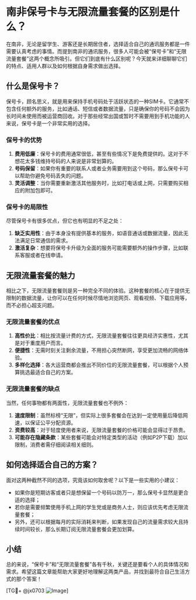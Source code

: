 # 南非保号卡与无限流量套餐的区别是什么？

在南非，无论是留学生、游客还是长期居住者，选择适合自己的通讯服务都是一件需要认真考虑的事情。而提到南非的通讯服务，很多人可能会被“保号卡”和“无限流量套餐”这两个概念所吸引。但它们到底有什么区别呢？今天就来详细聊聊它们的特点、适用人群以及如何根据自身需求做出选择。

## 什么是保号卡？

保号卡，顾名思义，就是用来保持手机号码处于活跃状态的一种SIM卡。它通常不包含任何额外的服务，比如通话、短信或者数据流量，只是确保你的号码不会因为长时间未使用而被运营商回收。对于那些经常出国或暂时不需要用到手机功能的人来说，保号卡是一个非常实用的选择。

### 保号卡的优势

1. **费用低廉**：保号卡的费用通常很低，甚至有些情况下是免费提供的。这对于不想花太多钱维持号码的人来说是非常划算的。
2. **号码保留**：如果你有重要的联系人或者业务需要用到这个号码，那么保号卡可以帮助你避免号码丢失的问题。
3. **灵活调整**：当你需要重新激活其他服务时，比如打电话或上网，只需要购买相应的附加包即可。

### 保号卡的局限性

尽管保号卡有很多优点，但它也有明显的不足之处：

1. **缺乏实用性**：由于本身没有提供基本的服务，如语音通话或数据流量，因此无法满足日常通信的需求。
2. **激活复杂**：想要将保号卡升级为全面的服务可能需要额外的操作步骤，比如联系客服或者在线申请。

## 无限流量套餐的魅力

相比之下，无限流量套餐则是另一种完全不同的体验。这种套餐的核心在于提供无限制的数据流量，让你可以在任何时候尽情地浏览网页、观看视频、下载应用等，而不必担心超支问题。

### 无限流量套餐的优点

1. **高性价比**：相比按流量计费的方式，无限流量套餐往往更具经济实惠性，尤其是对于重度用户而言。
2. **便捷性**：无需时刻关注剩余流量，不用担心突然断网，享受更加流畅的网络体验。
3. **多样化选择**：各大运营商都会推出不同价位的无限流量套餐，可以根据个人预算挑选最适合自己的方案。

### 无限流量套餐的缺点

当然，任何事物都有两面性，无限流量套餐也不例外：

1. **速度限制**：虽然标榜“无限”，但实际上很多套餐会在达到一定使用量后降低网速，以保证公平分配资源。
2. **资费较高**：对于轻度使用者来说，无限流量套餐的价格可能会显得过于昂贵。
3. **可能存在隐藏条款**：某些套餐可能会对特定类型的活动（例如P2P下载）加以限制，消费者需仔细阅读相关细则。

## 如何选择适合自己的方案？

面对这两种截然不同的选项，究竟该如何取舍呢？以下是一些实用的小建议：

- 如果你是短期访客或者只是想保留一个号码以防万一，那么保号卡显然是更合适的选择；
- 若你是需要频繁使用手机上网的学生党或是商务人士，则应该优先考虑无限流量套餐；
- 另外，还可以根据每月的实际消耗来判断，如果发现自己的流量需求较大且持续时间较长，那么长期订阅无限流量套餐会更加划算。

## 小结

总的来说，“保号卡”和“无限流量套餐”各有千秋，关键还是要看个人的具体情况和需求。希望这篇文章能帮助大家更好地理解这两类产品，并找到最符合自己生活方式的那个答案！

[TG💪+ @jx0703 ![Image](https://github.com/user-attachments/assets/dbca1d08-cadb-493c-b0ec-ad6f7a83f270)]